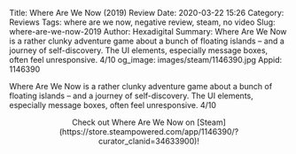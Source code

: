 Title: Where Are We Now (2019) Review
Date: 2020-03-22 15:26
Category: Reviews
Tags: where are we now, negative review, steam, no video
Slug: where-are-we-now-2019
Author: Hexadigital
Summary: Where Are We Now is a rather clunky adventure game about a bunch of floating islands – and a journey of self-discovery. The UI elements, especially message boxes, often feel unresponsive. 4/10
og_image: images/steam/1146390.jpg
Appid: 1146390

Where Are We Now is a rather clunky adventure game about a bunch of floating islands – and a journey of self-discovery. The UI elements, especially message boxes, often feel unresponsive. 4/10

<center>Check out Where Are We Now on [Steam](https://store.steampowered.com/app/1146390/?curator_clanid=34633900)!</center>